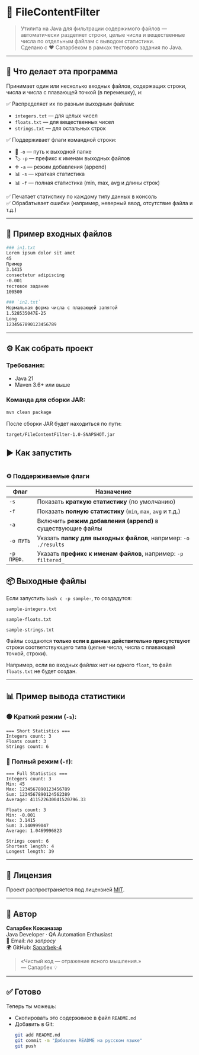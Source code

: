 # 📂 FileContentFilter

> Утилита на Java для фильтрации содержимого файлов — автоматически разделяет строки, целые числа и вещественные числа по отдельным файлам с выводом статистики.  
> Сделано с ❤️ Сапарбеком в рамках тестового задания по Java.

---

## 🚀 Что делает эта программа

Принимает один или несколько входных файлов, содержащих строки, числа и числа с плавающей точкой (в перемешку), и:

✅ Распределяет их по разным выходным файлам:
- `integers.txt` — для целых чисел
- `floats.txt` — для вещественных чисел
- `strings.txt` — для остальных строк

✅ Поддерживает флаги командной строки:
- 📁 `-o` — путь к выходной папке
- 🏷 `-p` — префикс к именам выходных файлов
- ➕ `-a` — режим добавления (append)
- 📊 `-s` — краткая статистика
- 📊 `-f` — полная статистика (min, max, avg и длины строк)

✅ Печатает статистику по каждому типу данных в консоль  
✅ Обрабатывает ошибки (например, неверный ввод, отсутствие файла и т.д.)

---

## 🧪 Пример входных файлов

```bash
### in1.txt
Lorem ipsum dolor sit amet
45
Пример
3.1415
consectetur adipiscing
-0.001
тестовое задание
100500

### `in2.txt`
Нормальная форма числа с плавающей запятой
1.528535047E-25
Long
1234567890123456789 
```
---

## ⚙️ Как собрать проект

### Требования:
- Java 21
- Maven 3.6+ или выше

### Команда для сборки JAR:
```bash
mvn clean package
```
После сборки JAR будет находиться по пути:
```bash
target/FileContentFilter-1.0-SNAPSHOT.jar
```
## ▶️ Как запустить

```bash java -jar target/FileContentFilter-1.0-SNAPSHOT.jar -s -a -p sample- in1.txt in2.txt
```
### ⚙️ Поддерживаемые флаги

| Флаг       | Назначение                                                                 |
|------------|-----------------------------------------------------------------------------|
| `-s`       | Показать **краткую статистику** (по умолчанию)                            |
| `-f`       | Показать **полную статистику** (`min`, `max`, `avg` и т.д.)               |
| `-a`       | Включить **режим добавления (append)** в существующие файлы               |
| `-o ПУТЬ`  | Указать **папку для выходных файлов**, например: `-o ./results`           |
| `-p ПРЕФ.` | Указать **префикс к именам файлов**, например: `-p filtered_`             |

## 📦 Выходные файлы
Если запустить 
```bash с -p sample-```, 
то создадутся:

``` 
sample-integers.txt

sample-floats.txt

sample-strings.txt 
```

Файлы создаются **только если в данных действительно присутствуют** строки соответствующего типа (целые числа, числа с плавающей точкой, строки).

Например, если во входных файлах нет ни одного `float`, то файл `floats.txt` не будет создан.

---

## 📊 Пример вывода статистики

### 🟢 Краткий режим (`-s`):

```
=== Short Statistics ===
Integers count: 3
Floats count: 3
Strings count: 6
```
### 🔵 Полный режим (`-f`):
```
=== Full Statistics ===
Integers count: 3
Min: 45
Max: 1234567890123456789
Sum: 1234567890124562389
Average: 411522630041520796.33

Floats count: 3
Min: -0.001
Max: 3.1415
Sum: 3.140999047
Average: 1.0469996823

Strings count: 6
Shortest length: 4
Longest length: 39
```
---

## 📖 Лицензия

Проект распространяется под лицензией [MIT](LICENSE).

---

## 👤 Автор

**Сапарбек Кожаназар**  
Java Developer · QA Automation Enthusiast  
📧 Email: *по запросу*  
🌍 GitHub: [Saparbek-4](https://github.com/Saparbek-4)

> «Чистый код — отражение ясного мышления.»  
> — Сапарбек 💡


---

## ✅ Готово

Теперь ты можешь:
- Скопировать это содержимое в файл `README.md`
- Добавить в Git:
  ```bash
  git add README.md
  git commit -m "Добавлен README на русском языке"
  git push